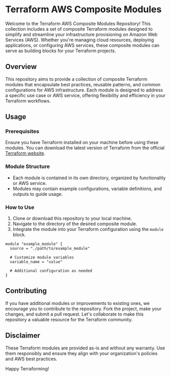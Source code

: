# Terraform AWS Composite Modules

Welcome to the Terraform AWS Composite Modules Repository! This collection includes a set of composite Terraform modules designed to simplify and streamline your infrastructure provisioning on Amazon Web Services (AWS). Whether you're managing cloud resources, deploying applications, or configuring AWS services, these composite modules can serve as building blocks for your Terraform projects.

## Overview

This repository aims to provide a collection of composite Terraform modules that encapsulate best practices, reusable patterns, and common configurations for AWS infrastructure. Each module is designed to address a specific use case or AWS service, offering flexibility and efficiency in your Terraform workflows.

## Usage

### Prerequisites
Ensure you have Terraform installed on your machine before using these modules. You can download the latest version of Terraform from the official [Terraform website](https://www.terraform.io/downloads.html).

### Module Structure
- Each module is contained in its own directory, organized by functionality or AWS service.
- Modules may contain example configurations, variable definitions, and outputs to guide usage.

### How to Use
1. Clone or download this repository to your local machine.
2. Navigate to the directory of the desired composite module.
3. Integrate the module into your Terraform configuration using the `module` block.

```hcl
module "example_module" {
  source = "./path/to/example_module"
  
  # Customize module variables
  variable_name = "value"
  
  # Additional configuration as needed
}
```
## Contributing

If you have additional modules or improvements to existing ones, we encourage you to contribute to the repository. Fork the project, make your changes, and submit a pull request. Let's collaborate to make this repository a valuable resource for the Terraform community.

## Disclaimer

These Terraform modules are provided as-is and without any warranty. Use them responsibly and ensure they align with your organization's policies and AWS best practices.

Happy Terraforming!
